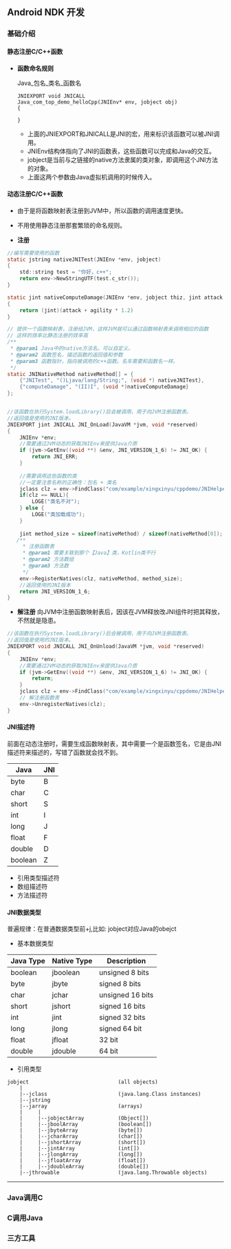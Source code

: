 ## Android NDK 开发


### 基础介绍

#### 静态注册C/C++函数

- **函数命名规则**

    Java_包名_类名_函数名
    ```
    JNIEXPORT void JNICALL
    Java_com_top_demo_helloCpp(JNIEnv* env, jobject obj)
    {
    
    }
    ```
    
    - 上面的JNIEXPORT和JNICALL是JNI的宏，用来标识该函数可以被JNI调用。
    - JNIEnv结构体指向了JNI的函数表，这些函数可以完成和Java的交互。
    - jobject是当前与之链接的native方法隶属的类对象，即调用这个JNI方法的对象。
    - 上面这两个参数由Java虚拟机调用的时候传入。

#### 动态注册C/C++函数

- 由于是将函数映射表注册到JVM中，所以函数的调用速度更快。
- 不用使用静态注册那套繁琐的命名规则。

- **注册**

```c
//编写需要使用的函数
static jstring nativeJNITest(JNIEnv *env, jobject) 
{
    std::string test = "你好，c++";
    return env->NewStringUTF(test.c_str());
}

static jint nativeComputeDamage(JNIEnv *env, jobject thiz, jint attack, jint agility)
{
    return (jint)(attack + agility * 1.2)
}

// 提供一个函数映射表，注册给JVM，这样JVM就可以通过函数映射表来调用相应的函数
// 这样的效率比静态注册的效率高
/**
 * @param1 Java中的native方法名。可以自定义。
 * @param2 函数签名，描述函数的返回值和参数
 * @param3 函数指针，指向被调用的c++函数。名车需要和函数名一样。
 */
static JNINativeMethod nativeMethod[] = {
    {"JNITest", "()Ljava/lang/String;", (void *) nativeJNITest},
    {"computeDamage", "(II)I", (void *)nativeComputeDamage}
};


//该函数在执行System.loadLibrary()后会被调用，用于向JVM注册函数表。
//返回值是使用的JNI版本。
JNIEXPORT jint JNICALL JNI_OnLoad(JavaVM *jvm, void *reserved)
{
    JNIEnv *env;
    //需要通过JVM动态的获取JNIEnv来提供Java介质
    if (jvm->GetEnv((void **) &env, JNI_VERSION_1_6) != JNI_OK) {
        return JNI_ERR;
    }
    
    //需要调用这些函数的类
    //一定要注意名称的正确性：包名 + 类名
    jclass clz = env->FindClass("com/example/xingxinyu/cppdemo/JNIHelper");
    if(clz == NULL){
        LOGE("类名不对");
    } else {
        LOGE("类加载成功");
    }
    
    jint method_size = sizeof(nativeMethod) / sizeof(nativeMethod[0]);
   /**
     * 注册函数表
     * @param1 需要关联到那个【Java】类，Kotlin类不行
     * @param2 方法数组
     * @param3 方法数
     */
    env->RegisterNatives(clz, nativeMethod, method_size);
    //返回使用的JNI版本                               
    return JNI_VERSION_1_6;
}

```


- **解注册**
向JVM中注册函数映射表后，因该在JVM释放改JNI组件时把其释放，不然就是隐患。

```c
//该函数在执行System.loadLibrary()后会被调用，用于向JVM注册函数表。
//返回值是使用的JNI版本。
JNIEXPORT void JNICALL JNI_OnUnload(JavaVM *jvm, void *reserved)
{
    JNIEnv *env;
    //需要通过JVM动态的获取JNIEnv来提供Java介质
    if (jvm->GetEnv((void **) &env, JNI_VERSION_1_6) != JNI_OK) {
        return;
    }
    jclass clz = env->FindClass("com/example/xingxinyu/cppdemo/JNIHelper");
    // 解注册函数表
    env->UnregisterNatives(clz);
}
```


#### JNI描述符

前面在动态注册时，需要生成函数映射表，其中需要一个是函数签名，它是由JNI描述符来描述的，写错了函数就会找不到。

Java|JNI
---|---
byte|B
char|C
short|S
int|I
long|J
float|F
double|D
boolean|Z

- 引用类型描述符
- 数组描述符
- 方法描述符

#### JNI数据类型

普遍规律：在普通数据类型前+j,比如: jobject对应Java的obejct

- 基本数据类型

Java Type|Native Type |Description
-------|-------|------
boolean|jboolean|unsigned 8 bits
byte|jbyte|signed 8 bits
char|jchar|unsigned 16 bits
short|jshort|signed 16 bits
int|jint|signed 32 bits
long|jlong|signed 64 bit
float|jfloat|32 bit
double|jdouble|64 bit


- 引用类型
```
jobject                             (all objects)
    |
    |--jclass                       (java.lang.Class instances)
    |--jstring
    |--jarray                       (arrays)
    |     |
    |     |--jobjectArray           (Object[])
    |     |--jboolArray             (boolean[])
    |     |--jbyteArray             (byte[])
    |     |--jcharArray             (char[])
    |     |--jshortArray            (short[])
    |     |--jintArray              (int[])
    |     |--jlongArray             (long[])
    |     |--jfloatArray            (float[])
    |     |--jdoubleArray           (double[])
    |--jthrowable                   (java.lang.Throwable objects)
```


------

### Java调用C


### C调用Java


### 三方工具


